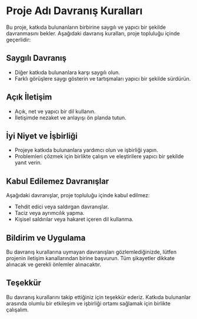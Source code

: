 # Proje Adı Davranış Kuralları

Bu proje, katkıda bulunanların birbirine saygılı ve yapıcı bir şekilde davranmasını bekler. Aşağıdaki davranış kuralları, proje topluluğu içinde geçerlidir:

## Saygılı Davranış

- Diğer katkıda bulunanlara karşı saygılı olun.
- Farklı görüşlere saygı gösterin ve tartışmaları yapıcı bir şekilde sürdürün.

## Açık İletişim

- Açık, net ve yapıcı bir dil kullanın.
- İletişimde nezaket ve anlayışı ön planda tutun.

## İyi Niyet ve İşbirliği

- Projeye katkıda bulunanlara yardımcı olun ve işbirliği yapın.
- Problemleri çözmek için birlikte çalışın ve eleştirilere yapıcı bir şekilde yanıt verin.

## Kabul Edilemez Davranışlar

Aşağıdaki davranışlar, proje topluluğu içinde kabul edilmez:

- Tehdit edici veya saldırgan davranışlar.
- Taciz veya ayrımcılık yapma.
- Kişisel saldırılar veya hakaret içeren dil kullanma.

## Bildirim ve Uygulama

Bu davranış kurallarına uymayan davranışları gözlemlediğinizde, lütfen projenin iletişim kanallarından birine başvurun. Tüm şikayetler dikkate alınacak ve gerekli önlemler alınacaktır.

## Teşekkür

Bu davranış kurallarını takip ettiğiniz için teşekkür ederiz. Katkıda bulunanlar arasında olumlu bir etkileşim ve işbirliği ortamı sağlamak için birlikte çalışalım.
